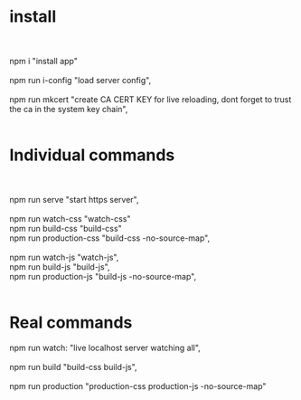 <!DOCTYPE html>
<html lang="en">
<body>
    <h1>
        install
    </h1>
    <br>
    <br>
    npm i "install app"
    <br>
    <br>
    npm run i-config "load server config",
    <br>
    <br>
    npm run mkcert  "create CA CERT KEY for live reloading, dont forget to trust the ca in the system key chain",
    <br>
    <br>
    <h1>
        Individual commands
    </h1>
    <br>
    <br>
    npm run serve "start https server",
    <br>
    <br>
    npm run watch-css "watch-css" 
    <br>
    npm run build-css "build-css"
    <br>
    npm run production-css "build-css -no-source-map",
    <br>
    <br>
    npm run watch-js "watch-js",
    <br>
    npm run build-js "build-js",
    <br>
    npm run production-js "build-js -no-source-map",
    <br>
    <br>
    <h1>
        Real commands
    </h1>
    npm run watch: "live localhost server watching all",
    <br>
    <br>
    npm run build  "build-css build-js",
    <br>
    <br>
    npm run production "production-css production-js  -no-source-map"
    <br>
    <br>
</html>

